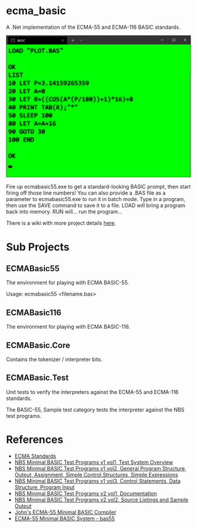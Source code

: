 # ecma_basic
A .Net implementation of the ECMA-55 and ECMA-116 BASIC standards.

![Screenshot for v0.1](images/v0.1.PNG)

Fire up ecmabasic55.exe to get a standard-looking BASIC prompt, then start firing off those line numbers!  You can also provide a .BAS file as a parameter to ecmabasic55.exe to run it in batch mode.  Type in a program, then use the SAVE command to save it to a file.  LOAD will bring a program back into memory.  RUN will... run the program...

There is a wiki with more project details [here](https://github.com/treytomes/ecma_basic/wiki/).

# Sub Projects

## ECMABasic55

The environment for playing with ECMA BASIC-55.

Usage: ecmabasic55 <filename.bas>

## ECMABasic116

The environment for playing with ECMA BASIC-116.

## ECMABasic.Core

Contains the tokenizer / interpreter bits.

## ECMABasic.Test

Unit tests to verify the interpreters against the ECMA-55 and ECMA-116 standards.

The BASIC-55, Sample test category tests the interpreter against the NBS test programs.

# References

* [ECMA Standards](https://www.ecma-international.org/publications-and-standards/standards/)
* [NBS Minimal BASIC Test Programs v1 vol1, Test System Overview](https://nvlpubs.nist.gov/nistpubs/Legacy/IR/nbsir78-1420-1.pdf)
* [NBS Minimal BASIC Test Programs v1 vol2, General Program Structure, Output, Assignment, Simple Control Structures, Simple Expressions](https://www.govinfo.gov/content/pkg/GOVPUB-C13-d18a3ec7d1e82bd2a5ed110c7d52b3b0/pdf/GOVPUB-C13-d18a3ec7d1e82bd2a5ed110c7d52b3b0.pdf)
* [NBS Minimal BASIC Test Programs v1 vol3, Control Statements, Data Structure, Program Input](https://www.govinfo.gov/content/pkg/GOVPUB-C13-362a101fac7df281372bcfc48b171007/pdf/GOVPUB-C13-362a101fac7df281372bcfc48b171007.pdf)
* [NBS Minimal BASIC Test Programs v2 vol1, Documentation](https://nvlpubs.nist.gov/nistpubs/Legacy/SP/nbsspecialpublication500-70v1.pdf)
* [NBS Minimal BASIC Test Programs v2 vol2, Source Listings and Sample Output](https://www.govinfo.gov/content/pkg/GOVPUB-C13-80893981584ab9bc20fb7cf7814c635a/pdf/GOVPUB-C13-80893981584ab9bc20fb7cf7814c635a.pdf)
* [John's ECMA-55 Minimal BASIC Compiler](https://buraphakit.sourceforge.io/BASIC.shtml)
* [ECMA-55 Minimal BASIC System - bas55](https://jorgicor.niobe.org/bas55/)
